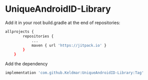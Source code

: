 # UniqueAndroidID-Library
Add it in your root build.gradle at the end of repositories:
```sh
allprojects {
		repositories {
			...
			maven { url 'https://jitpack.io' }
		}
	}
```

  
   Add the dependency
```sh
implementation 'com.github.Keldmar:UniqueAndroidID-Library:Tag'
```
